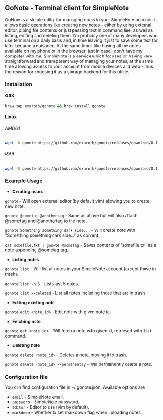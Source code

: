## GoNote - Terminal client for SimpleNote

GoNote is a simple utility for managing notes in your SimpleNote account. It allows basic operations like creating new notes - either by using external editor, piping file contents or just passing text in command line, as well as listing, editing and deleting them. I'm probably one of many developers who use terminal on a daily basis and, in time leaving it just to save some text for later became a nuisance. At the same time I like having all my notes available on my phone or in the browser, just in case I don't have my computer with me. SimpleNote is a service which focuses on having very straightforward and transparent way of managing your notes, at the same time allowing access to your account from mobile devices and web - thus the reason for choosing it as a storage backend for this utility.

### Installation
#### OSX

``` bash
brew tap exaroth/gonote && brew install gonote
```

#### Linux

###### AMD64

``` bash
wget -O gonote https://github.com/exaroth/gonote/releases/download/0.1.0/gonote-linux-amd64 && chmod +x gonote && sudo mv gonote /usr/local/bin/
```

###### i386

``` bash
wget -O gonote https://github.com/exaroth/gonote/releases/download/0.1.0/gonote-linux-i386 && chmod +x gonote && sudo mv gonote /usr/local/bin/
```

### Example Usage

- **Creating notes**

`gonote` - Will open external editor (by default vim) allowing you to create new note.

`gonote @sometag @anothertag` - Same as above but will also attach @sometag and @anothertag to the note.

`gonote Something something dark side...` - Will create note with "Something something dark side..." as content.

`cat somefile.txt | gonote @sometag` - Saves contents of 'somefile.txt' as a note appending @sometag tag.

- **Listing notes**

`gonote list` - Will list all notes in your SimpleNote account (except those in trash).

`gonote list -n 5` - Lists last 5 notes.

`gonote list --deleted` - List all notes including those that are in trash.

- **Editing existing note**

`gonote edit <note_id>` - Edit note with given note id.

- **Fetching note**

`gonote get <note_id>` - Will fetch a note with given id, retrieved with `list` command.

- **Deleting note**

`gonote delete <note_id>` - Deletes a note, moving it to trash.

`gonote delete <note_id> --permanently` - Will permanently delete a note.

### Configuration file
You can find configuration file in ~/.gonote.json.
Available options are:
- `email` - SimpleNote email.
- `password` - SimpleNote password.
- `editor` - Editor to use (vim by default).
- `markdown` - Whether to set markdown flag when uploading notes.

